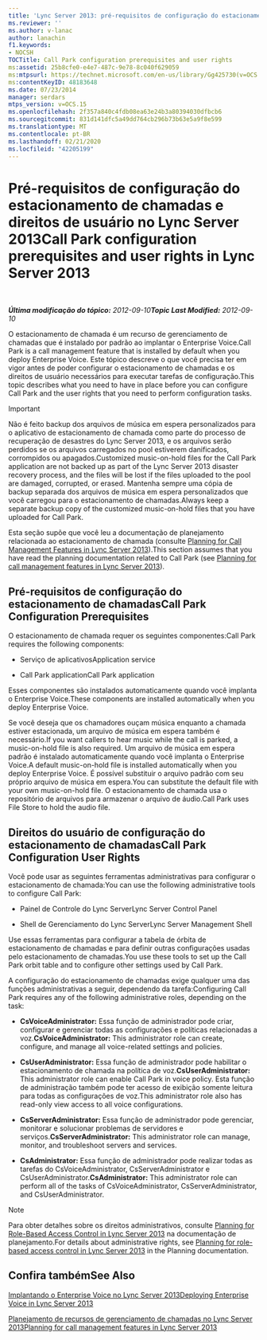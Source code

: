 ```yaml
---
title: 'Lync Server 2013: pré-requisitos de configuração do estacionamento de chamadas e direitos de usuário'
ms.reviewer: ''
ms.author: v-lanac
author: lanachin
f1.keywords:
- NOCSH
TOCTitle: Call Park configuration prerequisites and user rights
ms:assetid: 25b8cfe0-e4e7-487c-9e78-8c040f629059
ms:mtpsurl: https://technet.microsoft.com/en-us/library/Gg425730(v=OCS.15)
ms:contentKeyID: 48183648
ms.date: 07/23/2014
manager: serdars
mtps_version: v=OCS.15
ms.openlocfilehash: 2f357a840c4fdb08ea63e24b3a80394030dfbcb6
ms.sourcegitcommit: 831d141dfc5a49dd764cb296b73b63e5a9f8e599
ms.translationtype: MT
ms.contentlocale: pt-BR
ms.lasthandoff: 02/21/2020
ms.locfileid: "42205199"
---
```

<div data-xmlns="http://www.w3.org/1999/xhtml">

<div class="topic" data-xmlns="http://www.w3.org/1999/xhtml" data-msxsl="urn:schemas-microsoft-com:xslt" data-cs="https://msdn.microsoft.com/">

<div data-asp="https://msdn2.microsoft.com/asp">

# <a name="call-park-configuration-prerequisites-and-user-rights-in-lync-server-2013"></a><span data-ttu-id="b9ac2-102">Pré-requisitos de configuração do estacionamento de chamadas e direitos de usuário no Lync Server 2013</span><span class="sxs-lookup"><span data-stu-id="b9ac2-102">Call Park configuration prerequisites and user rights in Lync Server 2013</span></span>

</div>

<div id="mainSection">

<div id="mainBody">

<span> </span>

<span data-ttu-id="b9ac2-103">_**Última modificação do tópico:** 2012-09-10_</span><span class="sxs-lookup"><span data-stu-id="b9ac2-103">_**Topic Last Modified:** 2012-09-10_</span></span>

<span data-ttu-id="b9ac2-104">O estacionamento de chamada é um recurso de gerenciamento de chamadas que é instalado por padrão ao implantar o Enterprise Voice.</span><span class="sxs-lookup"><span data-stu-id="b9ac2-104">Call Park is a call management feature that is installed by default when you deploy Enterprise Voice.</span></span> <span data-ttu-id="b9ac2-105">Este tópico descreve o que você precisa ter em vigor antes de poder configurar o estacionamento de chamadas e os direitos de usuário necessários para executar tarefas de configuração.</span><span class="sxs-lookup"><span data-stu-id="b9ac2-105">This topic describes what you need to have in place before you can configure Call Park and the user rights that you need to perform configuration tasks.</span></span>

<div>


> [!IMPORTANT]  
> <span data-ttu-id="b9ac2-106">Não é feito backup dos arquivos de música em espera personalizados para o aplicativo de estacionamento de chamada como parte do processo de recuperação de desastres do Lync Server 2013, e os arquivos serão perdidos se os arquivos carregados no pool estiverem danificados, corrompidos ou apagados.</span><span class="sxs-lookup"><span data-stu-id="b9ac2-106">Customized music-on-hold files for the Call Park application are not backed up as part of the Lync Server 2013 disaster recovery process, and the files will be lost if the files uploaded to the pool are damaged, corrupted, or erased.</span></span> <span data-ttu-id="b9ac2-107">Mantenha sempre uma cópia de backup separada dos arquivos de música em espera personalizados que você carregou para o estacionamento de chamadas.</span><span class="sxs-lookup"><span data-stu-id="b9ac2-107">Always keep a separate backup copy of the customized music-on-hold files that you have uploaded for Call Park.</span></span>



</div>

<span data-ttu-id="b9ac2-108">Esta seção supõe que você leu a documentação de planejamento relacionada ao estacionamento de chamada (consulte [Planning for Call Management Features in Lync Server 2013](lync-server-2013-planning-for-call-management-features.md)).</span><span class="sxs-lookup"><span data-stu-id="b9ac2-108">This section assumes that you have read the planning documentation related to Call Park (see [Planning for call management features in Lync Server 2013](lync-server-2013-planning-for-call-management-features.md)).</span></span>

<div>

## <a name="call-park-configuration-prerequisites"></a><span data-ttu-id="b9ac2-109">Pré-requisitos de configuração do estacionamento de chamadas</span><span class="sxs-lookup"><span data-stu-id="b9ac2-109">Call Park Configuration Prerequisites</span></span>

<span data-ttu-id="b9ac2-110">O estacionamento de chamada requer os seguintes componentes:</span><span class="sxs-lookup"><span data-stu-id="b9ac2-110">Call Park requires the following components:</span></span>

  - <span data-ttu-id="b9ac2-111">Serviço de aplicativos</span><span class="sxs-lookup"><span data-stu-id="b9ac2-111">Application service</span></span>

  - <span data-ttu-id="b9ac2-112">Call Park application</span><span class="sxs-lookup"><span data-stu-id="b9ac2-112">Call Park application</span></span>

<span data-ttu-id="b9ac2-113">Esses componentes são instalados automaticamente quando você implanta o Enterprise Voice.</span><span class="sxs-lookup"><span data-stu-id="b9ac2-113">These components are installed automatically when you deploy Enterprise Voice.</span></span>

<span data-ttu-id="b9ac2-114">Se você deseja que os chamadores ouçam música enquanto a chamada estiver estacionada, um arquivo de música em espera também é necessário.</span><span class="sxs-lookup"><span data-stu-id="b9ac2-114">If you want callers to hear music while the call is parked, a music-on-hold file is also required.</span></span> <span data-ttu-id="b9ac2-115">Um arquivo de música em espera padrão é instalado automaticamente quando você implanta o Enterprise Voice.</span><span class="sxs-lookup"><span data-stu-id="b9ac2-115">A default music-on-hold file is installed automatically when you deploy Enterprise Voice.</span></span> <span data-ttu-id="b9ac2-116">É possível substituir o arquivo padrão com seu próprio arquivo de música em espera.</span><span class="sxs-lookup"><span data-stu-id="b9ac2-116">You can substitute the default file with your own music-on-hold file.</span></span> <span data-ttu-id="b9ac2-117">O estacionamento de chamada usa o repositório de arquivos para armazenar o arquivo de áudio.</span><span class="sxs-lookup"><span data-stu-id="b9ac2-117">Call Park uses File Store to hold the audio file.</span></span>

</div>

<div>

## <a name="call-park-configuration-user-rights"></a><span data-ttu-id="b9ac2-118">Direitos do usuário de configuração do estacionamento de chamadas</span><span class="sxs-lookup"><span data-stu-id="b9ac2-118">Call Park Configuration User Rights</span></span>

<span data-ttu-id="b9ac2-119">Você pode usar as seguintes ferramentas administrativas para configurar o estacionamento de chamada:</span><span class="sxs-lookup"><span data-stu-id="b9ac2-119">You can use the following administrative tools to configure Call Park:</span></span>

  - <span data-ttu-id="b9ac2-120">Painel de Controle do Lync Server</span><span class="sxs-lookup"><span data-stu-id="b9ac2-120">Lync Server Control Panel</span></span>

  - <span data-ttu-id="b9ac2-121">Shell de Gerenciamento do Lync Server</span><span class="sxs-lookup"><span data-stu-id="b9ac2-121">Lync Server Management Shell</span></span>

<span data-ttu-id="b9ac2-122">Use essas ferramentas para configurar a tabela de órbita de estacionamento de chamadas e para definir outras configurações usadas pelo estacionamento de chamadas.</span><span class="sxs-lookup"><span data-stu-id="b9ac2-122">You use these tools to set up the Call Park orbit table and to configure other settings used by Call Park.</span></span>

<span data-ttu-id="b9ac2-123">A configuração do estacionamento de chamadas exige qualquer uma das funções administrativas a seguir, dependendo da tarefa:</span><span class="sxs-lookup"><span data-stu-id="b9ac2-123">Configuring Call Park requires any of the following administrative roles, depending on the task:</span></span>

  - <span data-ttu-id="b9ac2-124">**CsVoiceAdministrator:** Essa função de administrador pode criar, configurar e gerenciar todas as configurações e políticas relacionadas a voz.</span><span class="sxs-lookup"><span data-stu-id="b9ac2-124">**CsVoiceAdministrator:** This administrator role can create, configure, and manage all voice-related settings and policies.</span></span>

  - <span data-ttu-id="b9ac2-125">**CsUserAdministrator:** Essa função de administrador pode habilitar o estacionamento de chamada na política de voz.</span><span class="sxs-lookup"><span data-stu-id="b9ac2-125">**CsUserAdministrator:** This administrator role can enable Call Park in voice policy.</span></span> <span data-ttu-id="b9ac2-126">Esta função de administração também pode ter acesso de exibição somente leitura para todas as configurações de voz.</span><span class="sxs-lookup"><span data-stu-id="b9ac2-126">This administrator role also has read-only view access to all voice configurations.</span></span>

  - <span data-ttu-id="b9ac2-127">**CsServerAdministrator:** Essa função de administrador pode gerenciar, monitorar e solucionar problemas de servidores e serviços.</span><span class="sxs-lookup"><span data-stu-id="b9ac2-127">**CsServerAdministrator:** This administrator role can manage, monitor, and troubleshoot servers and services.</span></span>

  - <span data-ttu-id="b9ac2-128">**CsAdministrator:** Essa função de administrador pode realizar todas as tarefas do CsVoiceAdministrator, CsServerAdministrator e CsUserAdministrator.</span><span class="sxs-lookup"><span data-stu-id="b9ac2-128">**CsAdministrator:** This administrator role can perform all of the tasks of CsVoiceAdministrator, CsServerAdministrator, and CsUserAdministrator.</span></span>

<div>


> [!NOTE]  
> <span data-ttu-id="b9ac2-129">Para obter detalhes sobre os direitos administrativos, consulte <A href="lync-server-2013-planning-for-role-based-access-control.md">Planning for Role-Based Access Control in Lync Server 2013</A> na documentação de planejamento.</span><span class="sxs-lookup"><span data-stu-id="b9ac2-129">For details about administrative rights, see <A href="lync-server-2013-planning-for-role-based-access-control.md">Planning for role-based access control in Lync Server 2013</A> in the Planning documentation.</span></span>



</div>

</div>

<div>

## <a name="see-also"></a><span data-ttu-id="b9ac2-130">Confira também</span><span class="sxs-lookup"><span data-stu-id="b9ac2-130">See Also</span></span>


[<span data-ttu-id="b9ac2-131">Implantando o Enterprise Voice no Lync Server 2013</span><span class="sxs-lookup"><span data-stu-id="b9ac2-131">Deploying Enterprise Voice in Lync Server 2013</span></span>](lync-server-2013-deploying-enterprise-voice.md)  


[<span data-ttu-id="b9ac2-132">Planejamento de recursos de gerenciamento de chamadas no Lync Server 2013</span><span class="sxs-lookup"><span data-stu-id="b9ac2-132">Planning for call management features in Lync Server 2013</span></span>](lync-server-2013-planning-for-call-management-features.md)  
  

</div>

</div>

<span> </span>

</div>

</div>

</div>

